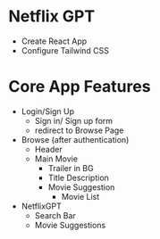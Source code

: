# Netflix GPT

- Create React App
- Configure Tailwind CSS



# Core App Features
- Login/Sign Up
    - Sign in/ Sign up form
    - redirect to Browse Page
- Browse (after authentication)
    - Header
    - Main Movie
        - Trailer in BG
        - Title Description
        - Movie Suggestion
            - Movie List
- NetflixGPT
    - Search Bar
    - Movie Suggestions